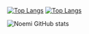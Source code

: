 [![Top Langs](https://github-readme-stats.vercel.app/api/top-langs/?username=Noemi1310&layout=demo&theme=aura&langs_count=7)](https://github.com/anuraghazra/github-readme-stats)                        [![Top Langs](https://github-readme-stats.vercel.app/api/top-langs/?username=Noemi1310&layout=compact&themeaura&langs_count=10)](https://github.com/anuraghazra/github-readme-stats)

![Noemi GitHub stats](https://github-readme-stats.vercel.app/api?username=Noemi1310&show_icons=true&theme=aura)
